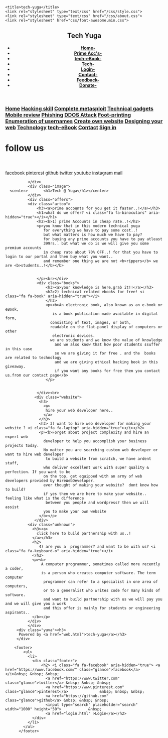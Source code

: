 
<!DOCTYPE html>
<html lang="en">
<head>

    <title>tech-yuga</title>
	<link rel="stylesheet" type="text/css" href="/css/style.css">
	<link rel="stylesheet" type="text/css" href="/css/about.css">
	<link rel="stylesheet" href="css/font-awesome.min.css">
  <meta charset="UTF-8">
  <meta name="viewport" content="width=device-width, initial-scale=1.0">
  <meta http-equiv="X-UA-Compatible" content="ie=edge">
</head>
<body>
	<header>
		<div class="container">
			<h2 class="logo">Tech Yuga</h2>
			<nav>
				<ul><b>
					<li><a href="actual.html">Home-<i class="fa fa-home" aria-hidden="true"></i></a></li>
					<li><a href="login.html">Prime Acc's-<i class="fa fa-user-secret" aria-hidden="true"></i></a></li>
                    <li>  <a href="ebook.html">tech-eBook-<i class="fa fa-file-pdf-o" aria-hidden="true"></i></a></li>
                    <li> <a href="tech.html" class="item">Tech-<i class="fa fa-android" aria-hidden="true"></i>
                    </a></li>
                    <li><a href="login.html" class="pef">Login-<i class="fa fa-eye" aria-hidden="true"></i></a></li>
                   <li><a href="about.html" class="merito">Contact-<i class="fa fa-address-book" aria-hidden="true"></i>
                   </a></li>
                        <li> <a href="report.html">Feedback-<i class="fa fa-comments" aria-hidden="true"></i></a></li>
                  <li>  <a href="donate.html">Donate-<i class="fa fa-inr" aria-hidden="true"></i></a></li>
              </b>   </ul></nav></div>
			</nav>
		</div>
    </header>
    <h3>
        <div class="list">
               <a href="actual.html" class="active">Home</a>
                <a href="#"> Hacking skill</a>
                <a href="#">Complete metasploit</a>
                <a href="gadgets.html">Technical   gadgets</a>
                <a href="mobile.html">Mobile review</a>
                <a href="#">Phishing</a>
                <a href="#">DDOS Attack</a>
                <a href="#">Foot-printing</a>
                <a href="#">Enumeration of usernames</a>
                <a href="#">Create own website</a>
                <a href="#">Designing your web</a>
                <a href="#">Technology</a>
                <a href="#">tech-eBook</a>
                <a href="#">Contact</a>
                <a href="#">Sign in</a>
        </div></h3>  
        <div class="icons">
            <h1>follow us</h1><br><br>
            <a href="https://www.facebook.com/yuvaraghav1503" class="facebook"><i class="fa fa-facebook-official" aria-hidden="true"></i> facebook</a>
            <a href="#" class="pinterest"><i class="fa fa-pinterest-square" aria-hidden="true"></i>  pinterest</a>
            <a href="#" class="github"><i class="fa fa-github-square" aria-hidden="true"></i> github</a>
            <a href="#" class="twitter"><i class="fa fa-twitter-square" aria-hidden="true"></i> twitter</a>
            <a href="#" class="yt"><i class="fa fa-youtube-square" aria-hidden="true"></i>
               youtube</a>
              <a href="#" class="instagram"><i class="fa fa-instagram" aria-hidden="true"></i> instagram</a>
              <a href="#" class="gmail"><i class="fa fa-envelope" aria-hidden="true"></i> mail</a>
    
              </div>
              <div class="image">
      <center>       <h1>Tech @ Yuga</h1></center>
              </div>
              <div class="offers">
              <div class="artoo">
                  <h3><a>prime accounts for you get it faster..!</a></h3>
                  <h1>what do we offer? <i class="fa fa-binoculars" aria-hidden="true"></i></h1>
                  <h2><b>1) prime Accounts in cheap rate..!</h2>
                  <p>you know that in this modern technical yuga
                     for everything we have to pay some cost..!
                     but what matters is how much we have to pay?
                     for buying any prime accounts you have to pay atleast
                     399rs.. but what we do is we will give you some premium accounts
                     in cheap rate about 70% OFF..! for that you have to login to our portal and then buy what you want..
                     and remember one thing we are not <b>rippers</b> we are <b>students..!</b></b>

                
                  </p><br></div>
                  <div class="books">
                      <h3><a>your knowledge is here.grab it!!</a></h3>
                      <h2>2) technical related ebooks for free! <i class="fa fa-book" aria-hidden="true"></i>
                      </h2>
                      <p><b>An electronic book, also known as an e-book or eBook,
                         is a book publication made available in digital form, 
                        consisting of text, images, or both, 
                        readable on the flat-panel display of computers or other
                         electronic devices. 
                        we are students and we know the value of knowledge 
                          and we also know that how poor students ssuffer in this case 
                          so we are giving it for free . and the  books are related to technology
                          and we are giving ethical hacking book in this giveaway.
                          if you want any books for free then you contact us.from our contact page</b>
                      </p>


                  </div><br>
                 <div class="website">
                   <h3>
                     <a>
                      hire your web developer here..
                     </a>
                   </h3>
                   <h2> 3) want to hire web developer for making your website ? <i class="fa fa-laptop" aria-hidden="true"></i></h2>
                   <p><b>Forget about project complexity and hire an expert web 
                     developer to help you accomplish your business projects today. 
                     No matter you are searching custom web developer or want to hire web developer
                      to build a website from scratch, we have ardent staff, 
                     who deliver excellent work with super quality & perfection. If you want to be 
                     on the top, get equipped with an army of web developers provided by HireWebDeveloper.
                     ever thought of making your website?  dont know how to build? 
                     if yes then we are here to make your website.. feeling like what is the difference
                      between you people and wordpress? then we will assist
                     you to make your own website
                   </b></p>
                 </div> 
              <div class="unknown">
                <h3><a>
                  click here to build partnership with us..!
                </a></h3>
                <h2>
                   4) are you a  programmer? and want to be with us? <i class="fa fa-keyboard-o" aria-hidden="true"></i>
                </h2>
                <p><b>
                    A computer programmer, sometimes called more recently a coder, 
                    is a person who creates computer software. The term computer
                     programmer can refer to a specialist in one area of computers, 
                     or to a generalist who writes code for many kinds of software.
                     and want to build partnership with us we will pay you and we will give you a work
                     and this offer is mainly for students or engineering aspirants..
                </b></p>
              </div>
              </div>
         <div class="yuva"><h3>
          Powered by <a href="web.html">tech-yuga</a></h3>
         </div>     
         
        <footer>
            <ul>
              <li>
                <div class="footer">
                    <h2> <i class="fa fa-facebook" aria-hidden="true"> <a href="https://www.facebook.com/" class="glance">facebook</a> </i>&nbsp; &nbsp; &nbsp;
                      <a href="https://www.twitter.com" class="glance">twitter</a> &nbsp; &nbsp; &nbsp;
                      <a href="https://www.pinterest.com" class="glance">pinterest</a>              &nbsp; &nbsp; &nbsp;
                      <a href="https://github.com" class="glance">github</a> &nbsp; &nbsp; &nbsp;
                      <input type="search" placeholder="search" width="1000" height="50">            &nbsp;
                      <a href="login.html" >Login</a></h2>
                </div>
              </li>
            </ul>
          </footer>
